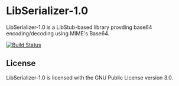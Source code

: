 LibSerializer-1.0
=================

LibSerializer-1.0 is a LibStub-based library provding base64 encoding/decoding using MIME's Base64.

[![Build Status](https://travis-ci.org/Adirelle/LibSerializer-1.0.svg?branch=master)](https://travis-ci.org/Adirelle/LibSerializer-1.0)


License
-------

LibSerializer-1.0 is licensed with the GNU Public License version 3.0.
